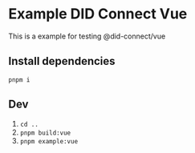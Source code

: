 # Example DID Connect Vue

This is a example for testing @did-connect/vue

## Install dependencies

`pnpm i`

## Dev
1. `cd ..`
2. `pnpm build:vue`
3. `pnpm example:vue`
